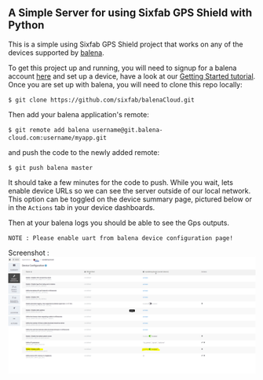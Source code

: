 ## A Simple Server for using Sixfab GPS Shield with Python

This is a simple using Sixfab GPS Shield project that works on any of the devices supported by [balena][balena-link].

To get this project up and running, you will need to signup for a balena account [here][signup-page] and set up a device, have a look at our [Getting Started tutorial][gettingStarted-link]. Once you are set up with balena, you will need to clone this repo locally:
```
$ git clone https://github.com/sixfab/balenaCloud.git
```
Then add your balena application's remote:
```
$ git remote add balena username@git.balena-cloud.com:username/myapp.git
```
and push the code to the newly added remote:
```
$ git push balena master
```
It should take a few minutes for the code to push. While you wait, lets enable device URLs so we can see the server outside of our local network. This option can be toggled on the device summary page, pictured below or in the `Actions` tab in your device dashboards.

Then at your balena logs you should be able to see the Gps outputs.

```
NOTE : Please enable uart from balena device configuration page!
```
Screenshot : ![Enable Uart](https://raw.githubusercontent.com/sixfab/balenaCloud/master/enable_uart.png)


[balena-link]:https://balena.io/
[signup-page]:https://dashboard.balena-cloud.com/signup
[gettingStarted-link]:http://balena.io/docs/learn/getting-started/
